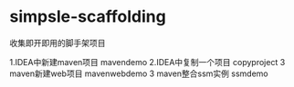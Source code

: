 # simpsle-scaffolding
收集即开即用的脚手架项目

1.IDEA中新建maven项目  mavendemo
2.IDEA中复制一个项目   copyproject
3 maven新建web项目    mavenwebdemo
3 maven整合ssm实例     ssmdemo
